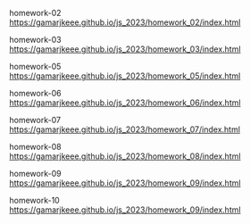 
homework-02   https://gamarjkeee.github.io/js_2023/homework_02/index.html

homework-03   https://gamarjkeee.github.io/js_2023/homework_03/index.html

homework-05   https://gamarjkeee.github.io/js_2023/homework_05/index.html

homework-06   https://gamarjkeee.github.io/js_2023/homework_06/index.html

homework-07 https://gamarjkeee.github.io/js_2023/homework_07/index.html

homework-08 https://gamarjkeee.github.io/js_2023/homework_08/index.html

homework-09 https://gamarjkeee.github.io/js_2023/homework_09/index.html

homework-10 https://gamarjkeee.github.io/js_2023/homework_09/index.html
